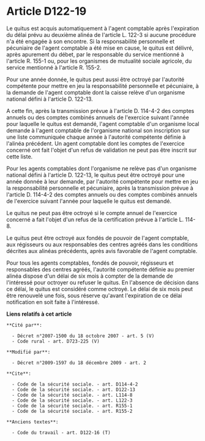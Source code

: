 # Article D122-19

Le quitus est acquis automatiquement à l'agent comptable après l'expiration du délai prévu au deuxième alinéa de l'article L.
122-3 si aucune procédure n'a été engagée à son encontre. Si la responsabilité personnelle et pécuniaire de l'agent comptable
a été mise en cause, le quitus est délivré, après apurement du débet, par le responsable du service mentionné à l'article R.
155-1 ou, pour les organismes de mutualité sociale agricole, du service mentionné à l'article R. 155-2. 

Pour une année donnée, le quitus peut aussi être octroyé par l'autorité compétente pour mettre en jeu la responsabilité
personnelle et pécuniaire, à la demande de l'agent comptable dont la caisse relève d'un organisme national défini à l'article
D. 122-13.

A cette fin, après la transmission prévue à l'article D. 114-4-2 des comptes annuels ou des comptes combinés annuels de
l'exercice suivant l'année pour laquelle le quitus est demandé, l'agent comptable d'un organisme local demande à l'agent
comptable de l'organisme national son inscription sur une liste communiquée chaque année à l'autorité compétente définie à
l'alinéa précédent. Un agent comptable dont les comptes de l'exercice concerné ont fait l'objet d'un refus de validation ne
peut pas être inscrit sur cette liste. 

Pour les agents comptables dont l'organisme ne relève pas d'un organisme national défini à l'article D. 122-13, le quitus
peut être octroyé pour une année donnée à leur demande, par l'autorité compétente pour mettre en jeu la responsabilité
personnelle et pécuniaire, après la transmission prévue à l'article D. 114-4-2 des comptes annuels ou des comptes combinés
annuels de l'exercice suivant l'année pour laquelle le quitus est demandé. 

Le quitus ne peut pas être octroyé si le compte annuel de l'exercice concerné a fait l'objet d'un refus de la certification
prévue à l'article L. 114-8.

Le quitus peut être octroyé aux fondés de pouvoir de l'agent comptable, aux régisseurs ou aux responsables des centres agréés
dans les conditions décrites aux alinéas précédents, après avis favorable de l'agent comptable. 

Pour tous les agents comptables, fondés de pouvoir, régisseurs et responsables des centres agréés, l'autorité compétente
définie au premier alinéa dispose d'un délai de six mois à compter de la demande de l'intéressé pour octroyer ou refuser le
quitus. En l'absence de décision dans ce délai, le quitus est considéré comme octroyé. Le délai de six mois peut être
renouvelé une fois, sous réserve qu'avant l'expiration de ce délai notification en soit faite à l'intéressé.

**Liens relatifs à cet article**

	**Cité par**:

	  - Décret n°2007-1500 du 18 octobre 2007 - art. 5 (V)
	  - Code rural - art. D723-225 (V)

	**Modifié par**:

	  - Décret n°2009-1597 du 18 décembre 2009 - art. 2

	**Cite**:

	  - Code de la sécurité sociale. - art. D114-4-2
	  - Code de la sécurité sociale. - art. D122-13
	  - Code de la sécurité sociale. - art. L114-8
	  - Code de la sécurité sociale. - art. L122-3
	  - Code de la sécurité sociale. - art. R155-1
	  - Code de la sécurité sociale. - art. R155-2

	**Anciens textes**:

	  - Code du travail - art. D122-16 (T)
